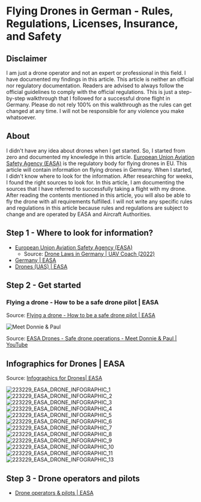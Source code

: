 # Flying Drones in German - Rules, Regulations, Licenses, Insurance, and Safety

## Disclaimer

I am just a drone operator and not an expert or professional in this field. I have documented my findings in this
article. This article is neither an official nor regulatory documentation. Readers are advised to always follow the
official guidelines to comply with the official regulations. This is just a step-by-step walkthrough that I followed
for a successful drone flight in Germany. Please do not rely 100% on this walkthrough as the rules can get changed at
any time. I will not be responsible for any violence you make whatsoever.

## About

I didn't have any idea about drones when I get started. So, I started from zero and documented my knowledge in this
article. [European Union Aviation Safety Agency (EASA)](https://www.easa.europa.eu/) is the regulatory body for flying
drones in EU. This article will contain information on flying drones in Germany. When I started, I didn't know where to
look for the information. After researching for weeks, I found the right sources to look for. In this article, I am
documenting the sources that I have referred to successfully taking a flight with my drone. After reading the contents
mentioned in this article, you will also be able to fly the drone with all requirements fulfilled. I will not write any
specific rules and regulations in this article because rules and regulations are subject to change and are operated by
EASA and Aircraft Authorities.

## Step 1 - Where to look for information?

* [European Union Aviation Safety Agency (EASA)](https://www.easa.europa.eu/)
  * Source: [Drone Laws in Germany | UAV Coach (2022)](https://uavcoach.com/drone-laws-in-germany/)
* [Germany | EASA](https://www.easa.europa.eu/light/topics/germany)
* [Drones (UAS) | EASA](https://www.easa.europa.eu/the-agency/faqs/drones-uas)

## Step 2 - Get started

### Flying a drone - How to be a safe drone pilot | EASA

Source: [Flying a drone - How to be a safe drone pilot | EASA](https://www.easa.europa.eu/light/topics/flying-drone-how-be-safe-drone-pilot)

![Meet Donnie & Paul](files/img/easa_donnie_and_paul.jpg)

Source: [EASA Drones - Safe drone operations - Meet Donnie & Paul | YouTube](https://www.youtube.com/watch?v=l6xHV61jwGo)

## Infographics for Drones | EASA

Source: [Infographics for Drones| EASA](https://www.easa.europa.eu/downloads/120953/en)

![223229_EASA_DRONE_INFOGRAPHIC_1](files/img/infographics_for_drones/GIF_ANIMATIONS/223229_EASA_DRONE_INFOGRAPHIC_1.gif)
![223229_EASA_DRONE_INFOGRAPHIC_2](files/img/infographics_for_drones/GIF_ANIMATIONS/223229_EASA_DRONE_INFOGRAPHIC_2.gif)
![223229_EASA_DRONE_INFOGRAPHIC_3](files/img/infographics_for_drones/GIF_ANIMATIONS/223229_EASA_DRONE_INFOGRAPHIC_3.gif)
![223229_EASA_DRONE_INFOGRAPHIC_4](files/img/infographics_for_drones/GIF_ANIMATIONS/223229_EASA_DRONE_INFOGRAPHIC_4.gif)
![223229_EASA_DRONE_INFOGRAPHIC_5](files/img/infographics_for_drones/GIF_ANIMATIONS/223229_EASA_DRONE_INFOGRAPHIC_5.gif)
![223229_EASA_DRONE_INFOGRAPHIC_6](files/img/infographics_for_drones/GIF_ANIMATIONS/223229_EASA_DRONE_INFOGRAPHIC_6.gif)
![223229_EASA_DRONE_INFOGRAPHIC_7](files/img/infographics_for_drones/GIF_ANIMATIONS/223229_EASA_DRONE_INFOGRAPHIC_7.gif)
![223229_EASA_DRONE_INFOGRAPHIC_8](files/img/infographics_for_drones/GIF_ANIMATIONS/223229_EASA_DRONE_INFOGRAPHIC_8.gif)
![223229_EASA_DRONE_INFOGRAPHIC_9](files/img/infographics_for_drones/GIF_ANIMATIONS/223229_EASA_DRONE_INFOGRAPHIC_9.gif)
![223229_EASA_DRONE_INFOGRAPHIC_10](files/img/infographics_for_drones/GIF_ANIMATIONS/223229_EASA_DRONE_INFOGRAPHIC_10.gif)
![223229_EASA_DRONE_INFOGRAPHIC_11](files/img/infographics_for_drones/GIF_ANIMATIONS/223229_EASA_DRONE_INFOGRAPHIC_11.gif)
![223229_EASA_DRONE_INFOGRAPHIC_13](files/img/infographics_for_drones/GIF_ANIMATIONS/223229_EASA_DRONE_INFOGRAPHIC_13.gif)

## Step 3 - Drone operators and pilots

* [Drone operators & pilots | EASA](https://www.easa.europa.eu/light/topics/drone-operators-pilots)
